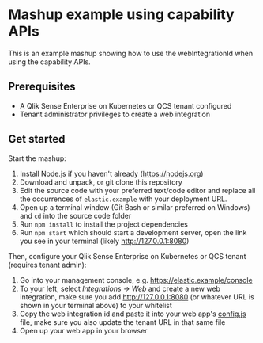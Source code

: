 # Mashup example using capability APIs

This is an example mashup showing how to use the webIntegrationId when using the capability APIs.

## Prerequisites

* A Qlik Sense Enterprise on Kubernetes or QCS tenant configured
* Tenant administrator privileges to create a web integration

## Get started

Start the mashup:

1. Install Node.js if you haven't already (https://nodejs.org)
1. Download and unpack, or git clone this repository
1. Edit the source code with your preferred text/code editor and replace all the occurrences of `elastic.example` with your deployment URL.
1. Open up a terminal window (Git Bash or similar preferred on Windows) and `cd` into the source code folder
1. Run `npm install` to install the project dependencies
1. Run `npm start` which should start a development server, open the link you see in your terminal (likely http://127.0.0.1:8080)

Then, configure your Qlik Sense Enterprise on Kubernetes or QCS tenant (requires tenant admin):

1. Go into your management console, e.g. https://elastic.example/console
1. To your left, select _Integrations -> Web_ and create a new web integration, make sure you add http://127.0.0.1:8080 (or whatever URL is shown in your terminal above) to your whitelist
1. Copy the web integration id and paste it into your web app's [config.js](./config.js) file, make sure you also update the tenant URL in that same file
1. Open up your web app in your browser

